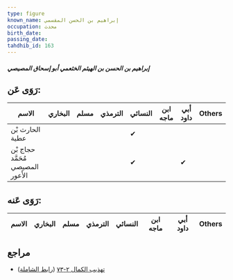 ```yaml
---
type: figure
known_name: إبراهيم بن الحسن المقسمي
occupation: محدث
birth_date:
passing_date:
tahdhib_id: 163
---
```

##### إبراهيم بن الحسن بن الهيثم الخثعمي أبو إسحاق المصيصي

## رَوَى عَن:
| الاسم                             | البخاري | مسلم | الترمذي | النسائي | ابن ماجه | أبي داود | Others |
| --------------------------------- | ------- | ---- | ------- | ------- | -------- | -------- | ------ |
| الحارث بْن عطية                   |         |      |         | ✔       |          |          |        |
| حجاج بْن مُحَمَّد المصيصي الأَعور |         |      |         | ✔       |          | ✔        |        |
## رَوَى عَنه:
| الاسم | البخاري | مسلم | الترمذي | النسائي | ابن ماجه | أبي داود | Others |
| ----- | ------- | ---- | ------- | ------- | -------- | -------- | ------ |
## مراجع
- [تهذيب الكمال ٢-٧٣](obsidian://open?vault=Tahdhib-al-Kamal&file=Figures/١٦٣-إبراهيم%20بن%20الحسن%20بن%20الهيثم%20الخثعمي%20أبو%20إسحاق%20المصيصي) ([رابط الشاملة](https://shamela.ws/book/3722/554))